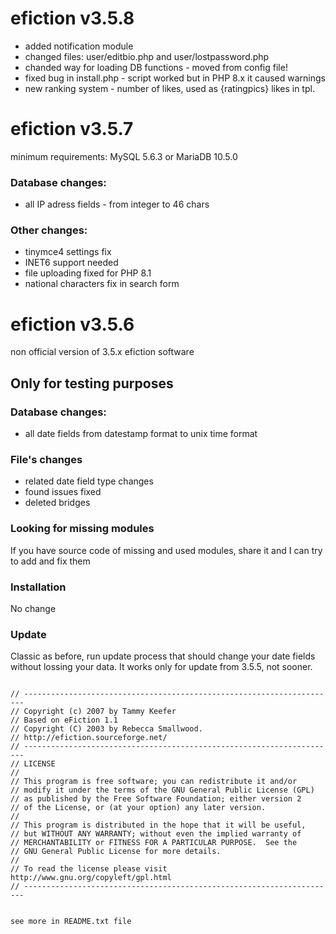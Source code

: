 # efiction v3.5.8

- added notification module
- changed files: user/editbio.php and user/lostpassword.php 
- chanded way for loading DB functions - moved from config file! 
- fixed bug in install.php - script worked but in PHP 8.x it caused warnings
- new ranking system - number of likes, used as {ratingpics} likes in tpl.


# efiction v3.5.7

minimum requirements:  MySQL 5.6.3  or MariaDB 10.5.0 


### Database changes:

- all IP adress fields - from integer to 46 chars

### Other changes:

- tinymce4 settings fix
- INET6 support needed
- file uploading fixed for PHP 8.1
- national characters fix in search form 



# efiction v3.5.6

non official version of 3.5.x efiction software

## Only for testing purposes


### Database changes:

- all date fields from datestamp format to unix time format

### File's changes

- related date field type changes
- found issues fixed
- deleted bridges 

### Looking for missing modules
If you have source code of missing and used modules, share it and I can try to add and fix them


### Installation
No change

### Update
Classic as before, run update process that should change your date fields without lossing your data. It works only for update from 3.5.5, not sooner.



<code>
// ----------------------------------------------------------------------
// Copyright (c) 2007 by Tammy Keefer
// Based on eFiction 1.1
// Copyright (C) 2003 by Rebecca Smallwood.
// http://efiction.sourceforge.net/
// ----------------------------------------------------------------------
// LICENSE
//
// This program is free software; you can redistribute it and/or
// modify it under the terms of the GNU General Public License (GPL)
// as published by the Free Software Foundation; either version 2
// of the License, or (at your option) any later version.
//
// This program is distributed in the hope that it will be useful,
// but WITHOUT ANY WARRANTY; without even the implied warranty of
// MERCHANTABILITY or FITNESS FOR A PARTICULAR PURPOSE.  See the
// GNU General Public License for more details.
//
// To read the license please visit http://www.gnu.org/copyleft/gpl.html
// ----------------------------------------------------------------------

see more in README.txt file
</code>
